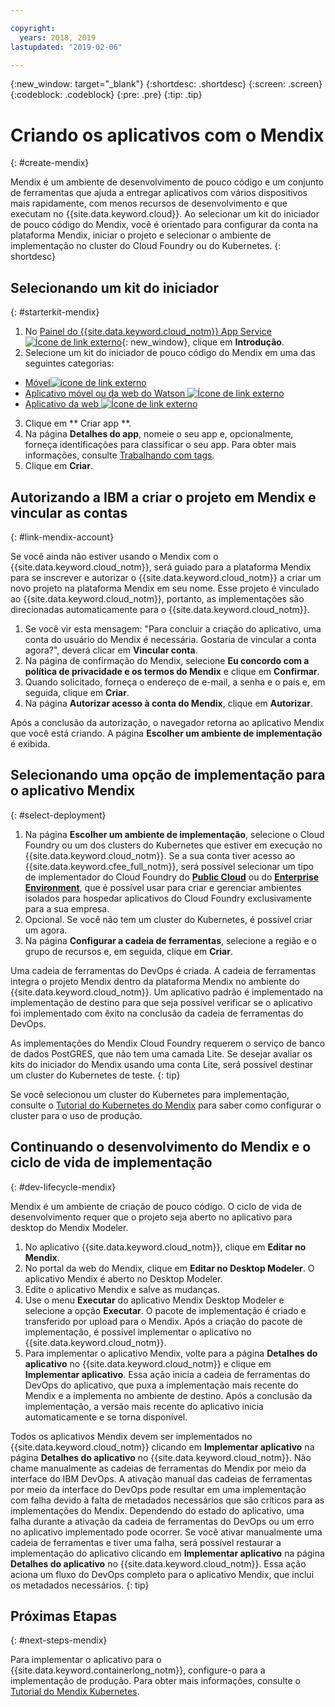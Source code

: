 ```yaml
---

copyright:
  years: 2018, 2019
lastupdated: "2019-02-06"

---
```


{:new_window: target="_blank"}
{:shortdesc: .shortdesc}
{:screen: .screen}
{:codeblock: .codeblock}
{:pre: .pre}
{:tip: .tip}

# Criando os aplicativos com o Mendix
{: #create-mendix}

Mendix é um ambiente de desenvolvimento de pouco código e um conjunto de ferramentas que ajuda a entregar aplicativos com vários dispositivos mais rapidamente, com menos recursos de desenvolvimento e que executam no {{site.data.keyword.cloud}}. Ao selecionar um kit do iniciador de pouco código do Mendix, você é orientado para configurar da conta na plataforma Mendix, iniciar o projeto e selecionar o ambiente de implementação no cluster do Cloud Foundry ou do Kubernetes.
{: shortdesc}

## Selecionando um kit do iniciador
{: #starterkit-mendix}

1. No [Painel do {{site.data.keyword.cloud_notm}} App Service ![Ícone de link externo](../../icons/launch-glyph.svg "Ícone de link externo")](https://{DomainName}/developer/appservice/dashboard){: new_window}, clique em **Introdução**.
2. Selecione um kit do iniciador de pouco código do Mendix em uma das seguintes categorias:
  * [Móvel![ícone de link externo](../../icons/launch-glyph.svg "Ícone de link externo")](https://{DomainName}/developer/appservice/starter-kits/mendix-mobile-app)
  * [Aplicativo móvel ou da web do Watson ![Ícone de link externo](../../icons/launch-glyph.svg "Ícone de link externo")](https://{DomainName}/developer/appservice/starter-kits/mendix-web-or-mobile-app-with-watson)
  * [Aplicativo da web ![Ícone de link externo](../../icons/launch-glyph.svg "Ícone de link externo")](https://{DomainName}/developer/appservice/starter-kits/mendix-web-app)
3. Clique em  ** Criar app **.
4. Na página **Detalhes do app**, nomeie o seu app e, opcionalmente, forneça identificações para classificar o seu app. Para obter mais informações, consulte [Trabalhando com tags](/docs/resources/tagging_resources.html#tag).
5. Clique em **Criar**.


## Autorizando a IBM a criar o projeto em Mendix e vincular as contas
{: #link-mendix-account}

Se você ainda não estiver usando o Mendix com o {{site.data.keyword.cloud_notm}}, será guiado para a plataforma Mendix para se inscrever e autorizar o {{site.data.keyword.cloud_notm}} a criar um novo projeto na plataforma Mendix em seu nome. Esse projeto é vinculado ao {{site.data.keyword.cloud_notm}}, portanto, as implementações são direcionadas automaticamente para o {{site.data.keyword.cloud_notm}}.

1. Se você vir esta mensagem: "Para concluir a criação do aplicativo, uma conta do usuário do Mendix é necessária. Gostaria de vincular a conta agora?", deverá clicar em **Vincular conta**.
2. Na página de confirmação do Mendix, selecione **Eu concordo com a política de privacidade e os termos do Mendix** e clique em **Confirmar**.
3. Quando solicitado, forneça o endereço de e-mail, a senha e o país e, em seguida, clique em **Criar**.
4. Na página **Autorizar acesso à conta do Mendix**, clique em **Autorizar**.

Após a conclusão da autorização, o navegador retorna ao aplicativo Mendix que você está criando. A página **Escolher um ambiente de implementação** é exibida.

## Selecionando uma opção de implementação para o aplicativo Mendix
{: #select-deployment}

1. Na página **Escolher um ambiente de implementação**, selecione o Cloud Foundry ou um dos clusters do Kubernetes que estiver em execução no {{site.data.keyword.cloud_notm}}. Se a sua conta tiver acesso ao {{site.data.keyword.cfee_full_notm}}, será possível selecionar um tipo de implementador do Cloud Foundry do **[Public Cloud](/docs/cloud-foundry-public/about-cf.html#about-cf)** ou do **[Enterprise Environment](/docs/cloud-foundry-public/cfee.html#cfee)**, que é possível usar para criar e gerenciar ambientes isolados para hospedar aplicativos do Cloud Foundry exclusivamente para a sua empresa.
2. Opcional. Se você não tem um cluster do Kubernetes, é possível criar um agora.
3. Na página **Configurar a cadeia de ferramentas**, selecione a região e o grupo de recursos e, em seguida, clique em **Criar**.

Uma cadeia de ferramentas do DevOps é criada. A cadeia de ferramentas integra o projeto Mendix dentro da plataforma Mendix no ambiente do {{site.data.keyword.cloud_notm}}. Um aplicativo padrão é implementado na implementação de destino para que seja possível verificar se o aplicativo foi implementado com êxito na conclusão da cadeia de ferramentas do DevOps.

As implementações do Mendix Cloud Foundry requerem o serviço de banco de dados PostGRES, que não tem uma camada Lite. Se desejar avaliar os kits do iniciador do Mendix usando uma conta Lite, será possível destinar um cluster do Kubernetes de teste.
{: tip}

Se você selecionou um cluster do Kubernetes para implementação, consulte o [Tutorial do Kubernetes do Mendix](/docs/apps/tutorials/tutorial_mendix_kubernetes.html#deploy-mendix-kube) para saber como configurar o cluster para o uso de produção.


## Continuando o desenvolvimento do Mendix e o ciclo de vida de implementação
{: #dev-lifecycle-mendix}

Mendix é um ambiente de criação de pouco código. O ciclo de vida de desenvolvimento requer que o projeto seja aberto no aplicativo para desktop do Mendix Modeler.

1. No aplicativo {{site.data.keyword.cloud_notm}}, clique em **Editar no Mendix**.
2. No portal da web do Mendix, clique em **Editar no Desktop Modeler**.
  O aplicativo Mendix é aberto no Desktop Modeler.
3. Edite o aplicativo Mendix e salve as mudanças.
4. Use o menu **Executar** do aplicativo Mendix Desktop Modeler e selecione a opção **Executar**.
  O pacote de implementação é criado e transferido por upload para o Mendix. Após a criação do pacote de implementação, é possível implementar o aplicativo no {{site.data.keyword.cloud_notm}}.
5. Para implementar o aplicativo Mendix, volte para a página **Detalhes do aplicativo** no {{site.data.keyword.cloud_notm}} e clique em **Implementar aplicativo**.
  Essa ação inicia a cadeia de ferramentas do DevOps do aplicativo, que puxa a implementação mais recente do Mendix e a implementa no ambiente de destino. Após a conclusão da implementação, a versão mais recente do aplicativo
inicia automaticamente e se torna disponível.

Todos os aplicativos Mendix devem ser implementados no {{site.data.keyword.cloud_notm}} clicando em **Implementar aplicativo** na página **Detalhes do aplicativo** no {{site.data.keyword.cloud_notm}}. Não chame manualmente as cadeias de ferramentas do Mendix por meio da interface do IBM DevOps. A ativação manual das cadeias de ferramentas por meio da interface do DevOps pode resultar em uma implementação com falha devido à falta de metadados necessários que são críticos para as implementações do Mendix. Dependendo do estado do aplicativo, uma falha durante a ativação da cadeia de ferramentas do DevOps ou um erro no aplicativo implementado pode ocorrer. Se você ativar manualmente uma cadeia de ferramentas e tiver uma falha, será possível restaurar a implementação do aplicativo clicando em **Implementar aplicativo** na página **Detalhes do aplicativo** no {{site.data.keyword.cloud_notm}}. Essa ação aciona um fluxo do DevOps completo para o aplicativo Mendix, que inclui os metadados necessários.
{: tip}

## Próximas Etapas 
{: #next-steps-mendix}

Para implementar o aplicativo para o {{site.data.keyword.containerlong_notm}}, configure-o para a implementação de produção. Para obter mais informações, consulte o [Tutorial do Mendix Kubernetes](/docs/apps/tutorials/tutorial_mendix_kubernetes.html#deploy-mendix-kube). 
